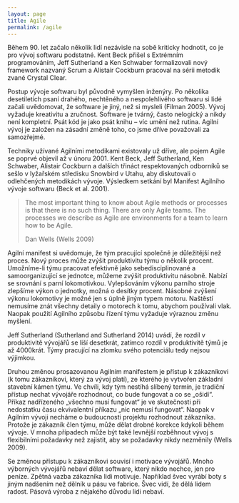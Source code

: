 ```yaml
---
layout: page
title: Agile
permalink: /agile
---
```


Během 90. let začalo několik lidí nezávisle na sobě kriticky hodnotit, co je pro vývoj softwaru podstatné.
Kent Beck přišel s Extrémním programováním, Jeff Sutherland a Ken Schwaber formalizovali nový framework nazvaný
Scrum a Alistair Cockburn pracoval na sérii metodik zvané Crystal Clear.

Postup vývoje softwaru byl původně vymyšlen inženýry. Po několika desetiletích psaní drahého, nechtěného
a nespolehlivého softwaru si lidé začali uvědomovat, že software je jiný, než si mysleli (Filman 2005).
Vývoj vyžaduje kreativitu a zručnost. Software je tvárný, často nelogický a nikdy není kompletní.
Psát kód je jako psát knihu – víc umění než rutina. Agilní vývoj je založen na zásadní změně toho,
co jsme dříve považovali za samozřejmé.

Techniky užívané Agilními metodikami existovaly už dříve, ale pojem Agile se poprvé objevil až v únoru 2001.
Kent Beck, Jeff Sutherland, Ken Schwaber, Alistair Cockburn a dalších třináct respektovaných odborníků se
sešlo v lyžařském středisku Snowbird v Utahu, aby diskutovali o odlehčených metodikách vývoje.
Výsledkem setkání byl Manifest Agilního vývoje softwaru (Beck et al. 2001).

> The most important thing to know about Agile methods or processes is that there is no such thing.
> There are only Agile teams. The processes we describe as Agile are environments for a team to learn how to be Agile.
>
> Dan Wells (Wells 2009)

Agilní manifest si uvědomuje, že tým pracující společně je důležitější než proces. Nový proces může zvýšit
produktivitu týmu o několik procent. Umožníme-li týmu pracovat efektivně jako sebedisciplinované a
samoorganizující se jednotce, můžeme zvýšit produktivitu násobně. Nabízí se srovnání s parní lokomotivkou.
Vylepšováním výkonu parního stroje zlepšíme výkon o jednotky, možná o desítky procent. Násobné zvýšení výkonu
lokomotivy je možné jen s úplně jiným typem motoru. Naštěstí nemusíme znát všechny detaily o motorech k tomu,
abychom používali vlak. Naopak použití Agilního způsobu řízení týmu vyžaduje výraznou změnu myšlení.

Jeff Sutherland (Sutherland and Sutherland 2014) uvádí, že rozdíl v produktivitě vývojářů se liší desetkrát,
zatímco rozdíl v produktivitě týmů je až 4000krát. Týmy pracující na zlomku svého potenciálu tedy nejsou výjimkou.

Druhou změnou prosazovanou Agilním manifestem je přístup k zákazníkovi (k tomu zákazníkovi, který za vývoj platí),
ze kterého je vytvořen základní stavební kámen týmu. Ve chvíli, kdy tým nestíhá slíbený termín, je tradiční
přístup nechat vývojáře rozhodnout, co bude fungovat a co se „ošidí“. Příkaz nadřízeného „všechno musí fungovat“
je ve skutečnosti při nedostatku času ekvivalentní příkazu „nic nemusí fungovat“. Naopak v Agilním vývoji necháme
o budoucnosti projektu rozhodnout zákazníka. Protože je zákazník člen týmu, může dělat drobné korekce kdykoli během vývoje.
V mnoha případech může být také levnější rozběhnout vývoj s flexibilními požadavky než zajistit,
aby se požadavky nikdy nezměnily (Wells 2009).

Se změnou přístupu k zákazníkovi souvisí i motivace vývojářů. Mnoho výborných vývojářů nebaví dělat software,
který nikdo nechce, jen pro peníze. Zpětná vazba zákazníka lidi motivuje. Například švec vyrábí boty s jiným
nadšením než dělník u pásu ve fabrice. Švec vidí, že dělá lidem radost. Pásová výroba z nějakého důvodu lidi nebaví.
